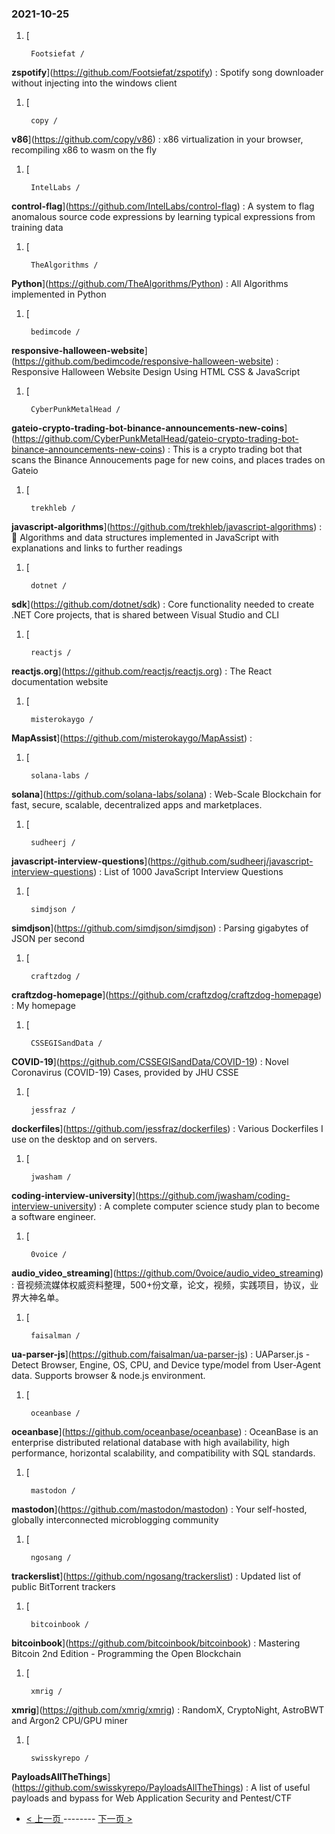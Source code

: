 ### 2021-10-25 
1. [
    

        Footsiefat /
**zspotify**](https://github.com/Footsiefat/zspotify) : Spotify song downloader without injecting into the windows client
1. [
    

        copy /
**v86**](https://github.com/copy/v86) : x86 virtualization in your browser, recompiling x86 to wasm on the fly
1. [
    

        IntelLabs /
**control-flag**](https://github.com/IntelLabs/control-flag) : A system to flag anomalous source code expressions by learning typical expressions from training data
1. [
    

        TheAlgorithms /
**Python**](https://github.com/TheAlgorithms/Python) : All Algorithms implemented in Python
1. [
    

        bedimcode /
**responsive-halloween-website**](https://github.com/bedimcode/responsive-halloween-website) : Responsive Halloween Website Design Using HTML CSS & JavaScript
1. [
    

        CyberPunkMetalHead /
**gateio-crypto-trading-bot-binance-announcements-new-coins**](https://github.com/CyberPunkMetalHead/gateio-crypto-trading-bot-binance-announcements-new-coins) : This is a crypto trading bot that scans the Binance Annoucements page for new coins, and places trades on Gateio
1. [
    

        trekhleb /
**javascript-algorithms**](https://github.com/trekhleb/javascript-algorithms) : 📝 Algorithms and data structures implemented in JavaScript with explanations and links to further readings
1. [
    

        dotnet /
**sdk**](https://github.com/dotnet/sdk) : Core functionality needed to create .NET Core projects, that is shared between Visual Studio and CLI
1. [
    

        reactjs /
**reactjs.org**](https://github.com/reactjs/reactjs.org) : The React documentation website
1. [
    

        misterokaygo /
**MapAssist**](https://github.com/misterokaygo/MapAssist) : 
1. [
    

        solana-labs /
**solana**](https://github.com/solana-labs/solana) : Web-Scale Blockchain for fast, secure, scalable, decentralized apps and marketplaces.
1. [
    

        sudheerj /
**javascript-interview-questions**](https://github.com/sudheerj/javascript-interview-questions) : List of 1000 JavaScript Interview Questions
1. [
    

        simdjson /
**simdjson**](https://github.com/simdjson/simdjson) : Parsing gigabytes of JSON per second
1. [
    

        craftzdog /
**craftzdog-homepage**](https://github.com/craftzdog/craftzdog-homepage) : My homepage
1. [
    

        CSSEGISandData /
**COVID-19**](https://github.com/CSSEGISandData/COVID-19) : Novel Coronavirus (COVID-19) Cases, provided by JHU CSSE
1. [
    

        jessfraz /
**dockerfiles**](https://github.com/jessfraz/dockerfiles) : Various Dockerfiles I use on the desktop and on servers.
1. [
    

        jwasham /
**coding-interview-university**](https://github.com/jwasham/coding-interview-university) : A complete computer science study plan to become a software engineer.
1. [
    

        0voice /
**audio_video_streaming**](https://github.com/0voice/audio_video_streaming) : 音视频流媒体权威资料整理，500+份文章，论文，视频，实践项目，协议，业界大神名单。
1. [
    

        faisalman /
**ua-parser-js**](https://github.com/faisalman/ua-parser-js) : UAParser.js - Detect Browser, Engine, OS, CPU, and Device type/model from User-Agent data. Supports browser & node.js environment.
1. [
    

        oceanbase /
**oceanbase**](https://github.com/oceanbase/oceanbase) : OceanBase is an enterprise distributed relational database with high availability, high performance, horizontal scalability, and compatibility with SQL standards.
1. [
    

        mastodon /
**mastodon**](https://github.com/mastodon/mastodon) : Your self-hosted, globally interconnected microblogging community
1. [
    

        ngosang /
**trackerslist**](https://github.com/ngosang/trackerslist) : Updated list of public BitTorrent trackers
1. [
    

        bitcoinbook /
**bitcoinbook**](https://github.com/bitcoinbook/bitcoinbook) : Mastering Bitcoin 2nd Edition - Programming the Open Blockchain
1. [
    

        xmrig /
**xmrig**](https://github.com/xmrig/xmrig) : RandomX, CryptoNight, AstroBWT and Argon2 CPU/GPU miner
1. [
    

        swisskyrepo /
**PayloadsAllTheThings**](https://github.com/swisskyrepo/PayloadsAllTheThings) : A list of useful payloads and bypass for Web Application Security and Pentest/CTF 

- [ < 上一页 ](https://github.com/able8/github-trending-daily-record/blob/master/2021-10-24.md) -------- [ 下一页 > ](https://github.com/able8/github-trending-daily-record/blob/master/2021-10-26.md)